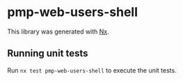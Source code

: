 # pmp-web-users-shell

This library was generated with [Nx](https://nx.dev).

## Running unit tests

Run `nx test pmp-web-users-shell` to execute the unit tests.

